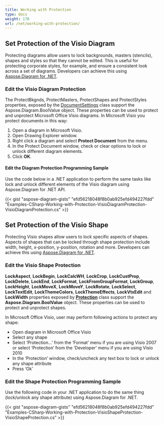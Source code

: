 ```yaml
---
title: Working with Protection
type: docs
weight: 170
url: /net/working-with-protection/
---
```


## **Set Protection of the Visio Diagram**
Protecting diagrams allow users to lock backgrounds, masters (stencils), shapes and styles so that they cannot be edited. This is useful for protecting corporate styles, for example, and ensure a consistent look across a set of diagrams. Developers can achieve this using [Aspose.Diagram for .NET](https://products.aspose.com/diagram/net).
### **Edit the Visio Diagram Protection**
The ProtectBkgnds, ProtectMasters, ProtectShapes and ProtectStyles properties, exposed by the [DocumentSettings](http://www.aspose.com/api/net/diagram/aspose.diagram/documentsettings) class support the Aspose.Diagram.BoolValue object. These properties can be used to protect and unprotect Microsoft Office Visio diagrams. In Microsoft Visio you protect documents in this way:

1. Open a diagram in Microsoft Visio.
1. Open Drawing Explorer window.
1. Right click a diagram and select **Protect Document** from the menu.
1. In the Protect Document window, check or clear options to lock or unlock different diagram elements.
1. Click **OK**.
#### **Edit the Diagram Protection Programming Sample**
Use the code below in a .NET application to perform the same tasks like lock and unlock different elements of the Visio diagram using Aspose.Diagram for .NET API.

{{< gist "aspose-diagram-gists" "efd56218048f8b0ab925efd494227fdd" "Examples-CSharp-Working-with-Protection-VisioDiagramProtection-VisioDiagramProtection.cs" >}}
## **Set Protection of the Visio Shape**
Protecting Visio shapes allow users to lock specific aspects of shapes. Aspects of shapes that can be locked through shape protection include width, height, x-position, y-position, rotation and more. Developers can achieve this using [Aspose.Diagram for .NET](https://products.aspose.com/diagram/net).
### **Edit the Visio Shape Protection**
**LockAspect**, **LockBegin**, **LockCalcWH**, **LockCrop**, **LockCustProp**, **LockDelete**, **LockEnd**, **LockFormat**, **LockFromGroupFormat**, **LockGroup**, **LockHeight**, **LockMoveX**, **LockMoveY**, **LockRotate**, **LockSelect**, **LockTextEdit**, **LockThemeColors**, **LockThemeEffects**, **LockVtxEdit** and **LockWidth** properties exposed by [**Protection**](http://www.aspose.com/api/net/diagram/aspose.diagram/Protection) class support the **Aspose.Diagram.BoolValue** object. These properties can be used to protect and unprotect shapes.

In Microsoft Office Visio, user may perform following actions to protect any shape:

- Open diagram in Microsoft Office Visio
- Select any shape
- Select ‘Protection…’ from the ‘Format’ menu if you are using Visio 2007 or select ‘Protection’ from the ‘Developer’ menu if you are using Visio 2010
- In the ‘Protection’ window, check/uncheck any text box to lock or unlock any shape attribute
- Press ‘Ok’
### **Edit the Shape Protection Programming Sample**
Use the following code in your .NET application to do the same thing (lock/unlock any shape attribute) using Aspose.Diagram for .NET.

{{< gist "aspose-diagram-gists" "efd56218048f8b0ab925efd494227fdd" "Examples-CSharp-Working-with-Protection-VisioShapeProtection-VisioShapeProtection.cs" >}}
